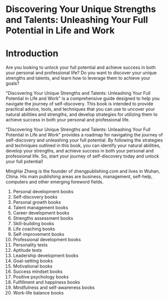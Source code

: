 # Discovering Your Unique Strengths and Talents: Unleashing Your Full Potential in Life and Work

# Introduction

Are you looking to unlock your full potential and achieve success in both your personal and professional life? Do you want to discover your unique strengths and talents, and learn how to leverage them to achieve your goals?

"Discovering Your Unique Strengths and Talents: Unleashing Your Full Potential in Life and Work" is a comprehensive guide designed to help you navigate the journey of self-discovery. This book is intended to provide practical advice, tools, and techniques that you can use to uncover your natural abilities and strengths, and develop strategies for utilizing them to achieve success in both your personal and professional life.

"Discovering Your Unique Strengths and Talents: Unleashing Your Full Potential in Life and Work" provides a roadmap for navigating the journey of self-discovery and unleashing your full potential. By following the strategies and techniques outlined in this book, you can identify your natural abilities, develop your strengths, and achieve success in both your personal and professional life. So, start your journey of self-discovery today and unlock your full potential!

MingHai Zheng is the founder of zhengpublishing.com and lives in Wuhan, China. His main publishing areas are business, management, self-help, computers and other emerging foreword fields.



1. Personal development books
2. Self-discovery books
3. Personal growth books
4. Talent management books
5. Career development books
6. Strengths assessment books
7. Skill-building books
8. Life coaching books
9. Self-improvement books
10. Professional development books
11. Personality tests
12. Aptitude tests
13. Leadership development books
14. Goal-setting books
15. Motivational books
16. Success mindset books
17. Positive psychology books
18. Fulfillment and happiness books
19. Mindfulness and self-awareness books
20. Work-life balance books


